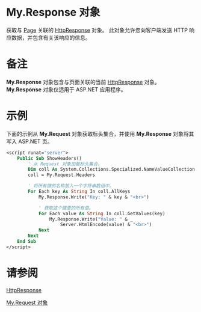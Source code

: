# My.Response 对象

获取与
<a href='https://docs.microsoft.com/en-us/dotnet/api/system.web.ui.page'>Page</a>
关联的
<a href='https://docs.microsoft.com/en-us/dotnet/api/system.web.httpresponse'>HttpResponse</a>
对象。
此对象允许您向客户端发送 HTTP 响应数据，并包含有关该响应的信息。


# 备注

**My.Response** 对象包含与页面关联的当前 <a href='https://docs.microsoft.com/en-us/dotnet/api/system.web.httpresponse'>HttpResponse</a> 对象。
**My.Response** 对象仅适用于 ASP.NET 应用程序。


# 示例

下面的示例从 **My.Request** 对象获取标头集合，并使用 **My.Response** 对象将其写入 ASP.NET 页。

```vb
<script runat="server">
    Public Sub ShowHeaders()
        ' 从 Request 对象加载标头集合。
        Dim coll As System.Collections.Specialized.NameValueCollection
        coll = My.Request.Headers

        ' 将所有键的名称放入一个字符串数组中。
        For Each key As String In coll.AllKeys
            My.Response.Write("Key: " & key & "<br>")

            ' 获取这个键里的所有值。
            For Each value As String In coll.GetValues(key)
                My.Response.Write("Value: " & _
                    Server.HtmlEncode(value) & "<br>")
            Next
        Next
    End Sub
</script>
```

# 请参阅

<a href='https://docs.microsoft.com/en-us/dotnet/api/system.web.httpresponse'>HttpResponse</a>

<a href='https://docs.microsoft.com/en-us/dotnet/visual-basic/language-reference/objects/my-request-object'>My.Request 对象</a>